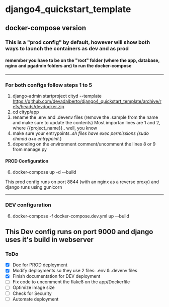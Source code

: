 # django4_quickstart_template
## docker-compose version

### This is a "prod config" by default, however will show both ways to launch the containers as dev and as prod

#### remember you have to be on the "root" folder (where the app, database, nginx and pgadmin folders are) to run the docker-compose
---

### For both configs follow steps 1 to 5

1. django-admin startproject cityd --template https://github.com/devadalberto/django4_quickstart_template/archive/refs/heads/devdocker.zip
2. cd cityp/app
3. rename the .env and .devenv files (remove the .sample from the name and make sure to update the contents)
    Most importan lines are 1 and 2, where {{project_name}}.. well, you know
4. make sure your entrypoints.*.sh files have exec permissions (sudo chmod a+x entrypoint.*)
5. depending on the environment comment/uncomment the lines 8 or 9 from manage.py


#### PROD Configuration 

6. docker-compose up -d --build

This prod config runs on port 8844 (with an nginx as a reverse proxy) and django runs using gunicorn

---

### DEV configuration

6. docker-compose -f docker-compose.dev.yml up --build

This Dev config runs on port 9000 and django uses it's build in webserver
---

### ToDo

- [X] Doc for PROD deployment
- [X] Modify deployments so they use 2 files: .env & .devenv files
- [X] Finish documentation for DEV deployment
- [ ] Fix code to uncomment the flake8 on the app/Dockerfile
- [ ] Optimize image size
- [ ] Check for Security
- [ ] Automate deployment
